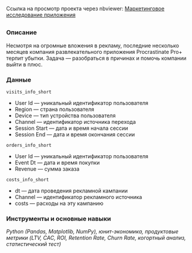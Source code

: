 Cсылка на просмотр проекта через nbviewer: [Маркетинговое исследование приложения](https://nbviewer.org/github/mariasaveleva/study-projects/blob/85ae84b2f07fc07c7592c6c6e6837f47c80515a5/project%20marketing%20analytics/Маркетинговое%20исследование.ipynb)

##
### Описание 
Несмотря на огромные вложения в рекламу, последние несколько месяцев компания развлекательного приложения Procrastinate Pro+ терпит убытки. Задача — разобраться в причинах и помочь компании выйти в плюс.

### Данные
`visits_info_short`  
- User Id — уникальный идентификатор пользователя
- Region — страна пользователя
- Device — тип устройства пользователя 
- Channel — идентификатор источника перехода 
- Session Start — дата и время начала сессии 
- Session End — дата и время окончания сессии
  
`orders_info_short`  
- User Id — уникальный идентификатор пользователя
- Event Dt — дата и время покупки
- Revenue — сумма заказа  
  
`costs_info_short`  
- dt — дата проведения рекламной кампании
- Channel — идентификатор рекламного источника
- costs — расходы на эту кампанию

### Инструменты и основные навыки
*Python (Pandas, Matplotlib, NumPy), юнит-экономика, продуктовые метрики (LTV, CAC, ROI, Retention Rate, Churn Rate, когортный анализ, статистический тест)*
